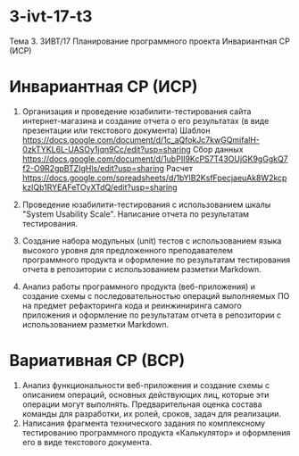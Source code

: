 # 3-ivt-17-t3
Тема 3. 3ИВТ/17 Планирование программного проекта Инвариантная СР (ИСР)

# Инвариантная СР (ИСР)
1. Организация и проведение юзабилити-тестирования сайта интернет-магазина и создание отчета о его результатах (в виде презентации или текстового документа)
Шаблон https://docs.google.com/document/d/1c_aQfokJc7kwGQmifalH-0zkTYKL6L-UASOy1jqn9Cc/edit?usp=sharing
Сбор данных https://docs.google.com/document/d/1ubPII9KcPS7T43OUjGK9gGgkQ7f2-O9R2gpBTZIgHls/edit?usp=sharing
Расчет https://docs.google.com/spreadsheets/d/1bYlB2KsfFpecjaeuAk8W2kcpkzIQb1RYEAFeTOyXTdQ/edit?usp=sharing
2. Проведение юзабилити-тестирования с использованием шкалы "System Usability Scale". Написание отчета по результатам тестирования. 

3. Создание набора модульных (unit) тестов с использованием языка высокого уровня для предложенного преподавателем программного продукта и оформление по результатам тестирования отчета в репозитории с использованием разметки Markdown.

4.  Анализ работы программного продукта (веб-приложения) и создание схемы с последовательностью операций выполняемых ПО на предмет рефакторинга кода и реинжиниринга самого приложения и оформление по результатам отчета в репозитории с использованием разметки Markdown.
# Вариативная СР (ВСР)
1. Анализ функциональности веб-приложения и создание схемы с описанием операций, основных действующих лиц, которые эти операции могут выполнять. Предварительная оценка состава команды для разработки, их ролей, сроков, задач для реализации. 	
2. Написания фрагмента технического задания по комплексному тестированию программного продукта «Калькулятор» и оформления его в виде текстового документа. 
